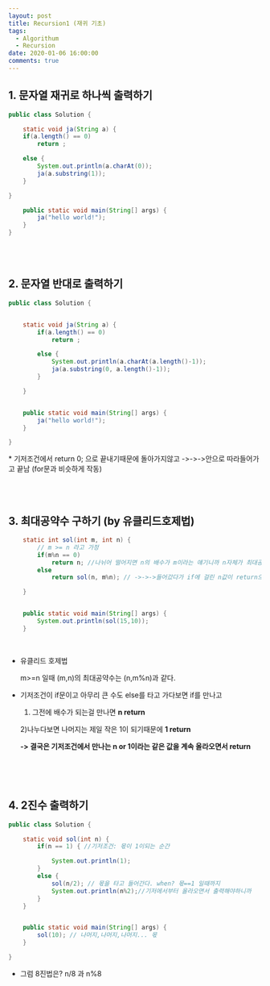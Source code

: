 ```yaml
---
layout: post
title: Recursion1 (재귀 기초)
tags:
  - Algorithum
  - Recursion
date: 2020-01-06 16:00:00
comments: true
---
```


## 1. 문자열 재귀로 하나씩 출력하기		

```java
public class Solution {

    static void ja(String a) {
	if(a.length() == 0)
		return ;

	else {
		System.out.println(a.charAt(0));
		ja(a.substring(1));
	}

}

    public static void main(String[] args) {
        ja("hello world!");
    }
}
```

<br><br>

## 2. 문자열 반대로 출력하기

```java
public class Solution {


	static void ja(String a) {
		if(a.length() == 0)
			return ;

		else {
			System.out.println(a.charAt(a.length()-1));
			ja(a.substring(0, a.length()-1));
		}

	}


	public static void main(String[] args) {
		ja("hello world!");
	}

}
```

﻿* 기저조건에서 return 0; 으로 끝내기때문에 돌아가지않고 ->->->안으로 따라들어가고 끝남 (for문과 비슷하게 작동)

<br>

<br>

## 3. 최대공약수 구하기 (by 유클리드호제법)

```java
	static int sol(int m, int n) {
		// m >= n 라고 가정
		if(m%n == 0)
			return n; //나뉘어 떨어지면 n의 배수가 m이라는 얘기니까 n자체가 최대공약수
		else
			return sol(n, m%n); // ->->->들어갔다가 if에 걸린 n값이 return으로 돌아옴

	}


	public static void main(String[] args) {
		System.out.println(sol(15,10));
	}

```

﻿

* 유클리드 호제법

  m>=n 일때 (m,n)의 최대공약수는 (n,m%n)과 같다.

* 기저조건이 if문이고 아무리 큰 수도 else를 타고 가다보면 if를 만나고

  1) 그전에 배수가 되는걸 만나면 **n return**

  2)나누다보면 나머지는 제일 작은 1이 되기때문에 **1 return**

  **-> 결국은 기저조건에서 만나는 n or 1이라는 같은 값을 계속 올라오면서 return**

﻿<br>

<br>

## 4. 2진수 출력하기

```java
public class Solution {

	static void sol(int n) {
		if(n == 1) { //기저조건: 몫이 1이되는 순간

			System.out.println(1);
		}
		else {
			sol(n/2); // 몫을 타고 들어간다. when? 몫==1 일때까지
			System.out.println(n%2);//기저에서부터 올라오면서 출력해야하니까
		}
	}


	public static void main(String[] args) {
		sol(10); // 나머지,나머지,나머지... 몫
	}

}
```

* 그럼 8진법은? n/8 과 n%8



<br>

<br>
